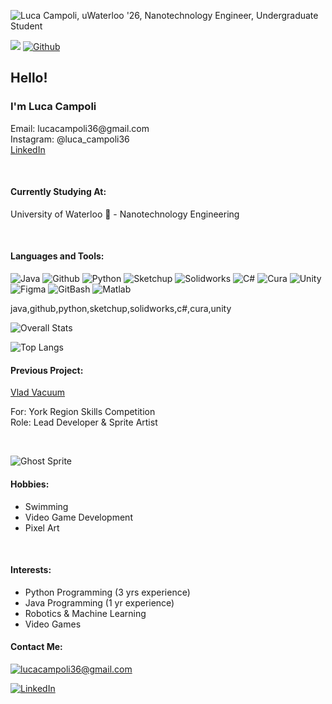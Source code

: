 <!-- <p style="color:#f2eee8;font-family:verdana"> text formatting -->

![Luca Campoli, uWaterloo '26, Nanotechnology Engineer, Undergraduate Student](ralseibanner.png)

![](https://visitor-badge.laobi.icu/badge?page_id=LucaCampoli.LucaCampoli)
[![Github](https://img.shields.io/github/followers/LucaCampoli?label=Follow&style=social)](https://github.com/LucaCampoli)

<h2>Hello!</h2>

<h3>I'm Luca Campoli</h3>
<p>
Email: lucacampoli36@gmail.com <br>
Instagram: @luca_campoli36 <br>
<a href="www.linkedin.com/in/luca-campoli-64059b202">LinkedIn</a>
</p>
<br>

<h4>Currently Studying At:</h4>
<p>University of Waterloo 🦆 - Nanotechnology Engineering</p>
<br>

<h4>Languages and Tools:</h4>

![Java](Java.png)
![Github](Github.png)
![Python](Python.png)
![Sketchup](Sketchup.png)
![Solidworks](Solidworks.png)
![C#](c#.png)
![Cura](Cura.png)
![Unity](Unity.png)
![Figma](Figma.png)
![GitBash](GitBash.png)
![Matlab](Matlab.png)


<p>java,github,python,sketchup,solidworks,c#,cura,unity</p>

![Overall Stats](https://github-readme-stats.vercel.app/api?username=LucaCampoli&count_private=true&show_icons=true&hide=contribs)

![Top Langs](https://github-readme-stats.vercel.app/api/top-langs/?username=LucaCampoli&layout=compact)


<h4>Previous Project:</h4>
<a href="https://github.com/LucaCampoli/Vlad-Vacuum">Vlad Vacuum</a><br>

<p>
For: York Region Skills Competition <br>
Role: Lead Developer & Sprite Artist
</p>
<br>

![Ghost Sprite](Ghost.gif)

<h4>Hobbies:</h4>
<ul>
<li> Swimming
<li> Video Game Development
<li> Pixel Art
</ul>
<br>

<h4>Interests:</h4>
<ul>
<li> Python Programming (3 yrs experience)
<li> Java Programming (1 yr experience)
<li> Robotics & Machine Learning
<li> Video Games
</ul>

<h4>Contact Me:</h4>

<a href="mailto:lucacampoli36@gmail.com">![lucacampoli36@gmail.com](https://img.shields.io/badge/Gmail-D14836?style=for-the-badge&logo=gmail&logoColor=white)</a>

<a href="<https://www.linkedin.com/in/luca-campoli-64059b202>">![LinkedIn](https://img.shields.io/badge/LinkedIn-0077B5?style=for-the-badge&logo=linkedin&logoColor=white)</a>
